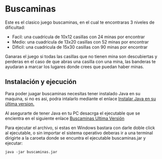 # Buscaminas
Este es el clasico juego buscaminas, en el cual te encontraras 3 niveles de dificultad:
- Facil: una cuadricula de 10x12 casillas con 24 minas por encontrar
- Medio: una cuadricula de 13x20 casillas con 52 minas por encontrar
- Dificil: una cuadricula de 15x30 casillas con 90 minas por encontrar

Ganaras el juego si todas las casillas que no tienen mina son descubiertas y perderas en el caso de que abras una casilla con una mina,
las banderas te ayudaran a marcar los lugares donde crees que puedan haber minas.

## Instalación y ejecución
Para poder juagar buscaminas necesitas tener instalado Java en su maquina, si no es asi, podra intalarlo mediante el enlace 
[Instalar Java en su última version.](https://www.java.com/es/download/) 

Al asegurarte de tener Java en tu PC desacrga el ejecutable que se encientra en el siguiente enlace [Buscaminas Ultima Versión](https://github.com/Jaider0111/Buscaminas/releases/download/v1.0/buscaminas.jar)

Para ejecutar el archivo, si estas en Windows bastara con darle doble click al ejecutable, o sin importar el sistema operativo deberas ir a una terminal
dirigirte a la caroeta donde se encuntra el ejecutable buscaminas.jar y ejecutar:

`java -jar buscaminas.jar`
